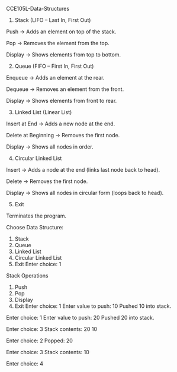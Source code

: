 CCE105L-Data-Structures
1. Stack (LIFO – Last In, First Out)

Push → Adds an element on top of the stack.

Pop → Removes the element from the top.

Display → Shows elements from top to bottom.

2. Queue (FIFO – First In, First Out)

Enqueue → Adds an element at the rear.

Dequeue → Removes an element from the front.

Display → Shows elements from front to rear.

3. Linked List (Linear List)

Insert at End → Adds a new node at the end.

Delete at Beginning → Removes the first node.

Display → Shows all nodes in order.

4. Circular Linked List

Insert → Adds a node at the end (links last node back to head).

Delete → Removes the first node.

Display → Shows all nodes in circular form (loops back to head).

5. Exit

Terminates the program.

Choose Data Structure:
1. Stack
2. Queue
3. Linked List
4. Circular Linked List
5. Exit
Enter choice: 1

Stack Operations 
1. Push
2. Pop
3. Display
4. Exit
Enter choice: 1
Enter value to push: 10
Pushed 10 into stack.

Enter choice: 1
Enter value to push: 20
Pushed 20 into stack.

Enter choice: 3
Stack contents: 20 10

Enter choice: 2
Popped: 20

Enter choice: 3
Stack contents: 10

Enter choice: 4
